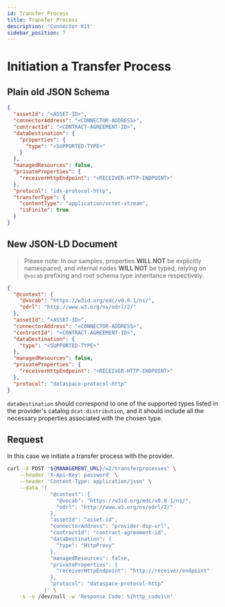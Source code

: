 ```yaml
---
id: Transfer Process
title: Transfer Process
description: 'Connector Kit'
sidebar_position: 7
---
```


# Initiation a Transfer Process

## Plain old JSON Schema

```json
{
  "assetId": "<ASSET-ID>",
  "connectorAddress": "<CONNECTOR-ADDRESS>",
  "contractId": "<CONTRACT-AGREEMENT-ID>",
  "dataDestination": {
    "properties": {
      "type": "<SUPPORTED-TYPE>"
    }
  },
  "managedResources": false,
  "privateProperties": {
    "receiverHttpEndpoint": "<RECEIVER-HTTP-ENDPOINT>"
  },
  "protocol": "ids-protocol-http",
  "transferType": {
    "contentType": "application/octet-stream",
    "isFinite": true
  }
}
```

## New JSON-LD Document

> Please note: In our samples, properties **WILL NOT** be explicitly namespaced, and internal nodes **WILL NOT** be typed, relying on `@vocab` prefixing and root schema type inheritance respectively.

```json
{
  "@context": {
    "@vocab": "https://w3id.org/edc/v0.0.1/ns/",
    "odrl": "http://www.w3.org/ns/odrl/2/"
  },
  "assetId": "<ASSET-ID>",
  "connectorAddress": "<CONNECTOR-ADDRESS>",
  "contractId": "<CONTRACT-AGREEMENT-ID>",
  "dataDestination": {
    "type": "<SUPPORTED-TYPE>"
  },
  "managedResources": false,
  "privateProperties": {
    "receiverHttpEndpoint": "<RECEIVER-HTTP-ENDPOINT>"
  },
  "protocol": "dataspace-protocol-http"
}
```

`dataDestination` should correspond to one of the supported types listed in the provider's catalog `dcat:distribution`, and it should include all the necessary properties associated with the chosen type.

## Request

In this case we initiate a transfer process with the provider.

```bash
curl -X POST "${MANAGEMENT_URL}/v2/transferprocesses" \
    --header 'X-Api-Key: password' \
    --header 'Content-Type: application/json' \
    --data '{
              "@context": {
                "@vocab": "https://w3id.org/edc/v0.0.1/ns/",
                "odrl": "http://www.w3.org/ns/odrl/2/"
              },
              "assetId": "asset-id",
              "connectorAddress": "provider-dsp-url",
              "contractId": "contract-agreement-id",
              "dataDestination": {
                "type": "HttpProxy"  
              },
              "managedResources": false,
              "privateProperties": {
                "receiverHttpEndpoint": "http://receiver/endpoint"
              },
              "protocol": "dataspace-protocol-http"
            }' \
    -s -o /dev/null -w 'Response Code: %{http_code}\n'
```
